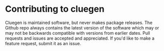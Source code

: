 Contributing to cluegen
=======================

Cluegen is maintained software, but never makes package releases.  The
Github repo always contains the latest version of the software which
may or may not be backwards compatible with versions from earlier
dates.  Pull requests and issues are accepted and appreciated.  If
you'd like to make a feature request, submit it as an issue.



